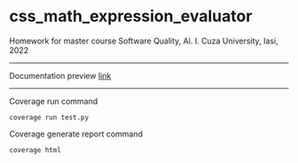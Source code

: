 # css_math_expression_evaluator

Homework for master course Software Quality, Al. I. Cuza University, Iasi, 2022
 
---


Documentation preview [link](https://htmlpreview.github.io/?https://github.com/vripan/css_math_expression_evaluator/blob/main/docs/build/html/index.html)

---

Coverage run command
```
coverage run test.py
```

Coverage generate report command
```
coverage html
```

